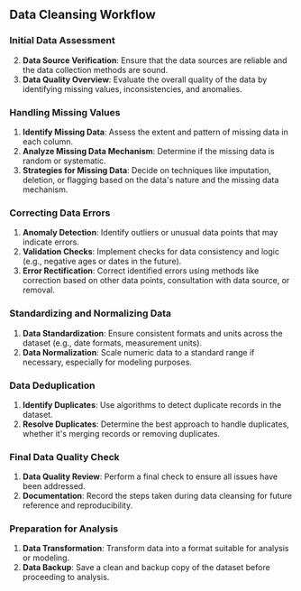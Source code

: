 ## Data Cleansing Workflow

### Initial Data Assessment
2. **Data Source Verification**: Ensure that the data sources are reliable and the data collection methods are sound.
1. **Data Quality Overview**: Evaluate the overall quality of the data by identifying missing values, inconsistencies, and anomalies.

### Handling Missing Values
1. **Identify Missing Data**: Assess the extent and pattern of missing data in each column.
2. **Analyze Missing Data Mechanism**: Determine if the missing data is random or systematic.
3. **Strategies for Missing Data**: Decide on techniques like imputation, deletion, or flagging based on the data's nature and the missing data mechanism.

### Correcting Data Errors
1. **Anomaly Detection**: Identify outliers or unusual data points that may indicate errors.
2. **Validation Checks**: Implement checks for data consistency and logic (e.g., negative ages or dates in the future).
3. **Error Rectification**: Correct identified errors using methods like correction based on other data points, consultation with data source, or removal.

### Standardizing and Normalizing Data
1. **Data Standardization**: Ensure consistent formats and units across the dataset (e.g., date formats, measurement units).
2. **Data Normalization**: Scale numeric data to a standard range if necessary, especially for modeling purposes.

### Data Deduplication
1. **Identify Duplicates**: Use algorithms to detect duplicate records in the dataset.
2. **Resolve Duplicates**: Determine the best approach to handle duplicates, whether it's merging records or removing duplicates.

### Final Data Quality Check
1. **Data Quality Review**: Perform a final check to ensure all issues have been addressed.
2. **Documentation**: Record the steps taken during data cleansing for future reference and reproducibility.

### Preparation for Analysis
1. **Data Transformation**: Transform data into a format suitable for analysis or modeling.
2. **Data Backup**: Save a clean and backup copy of the dataset before proceeding to analysis.


